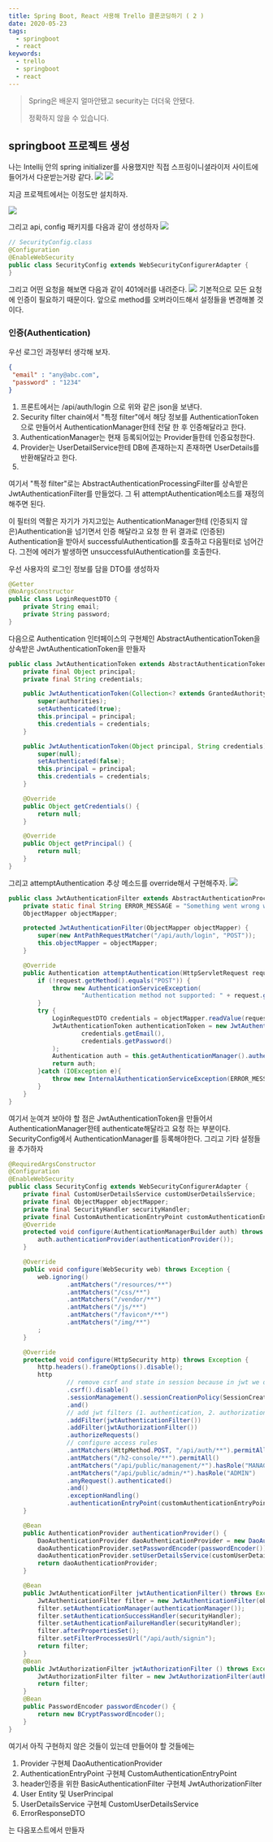 ```yaml
---
title: Spring Boot, React 사용해 Trello 클론코딩하기 ( 2 )
date: 2020-05-23
tags:
  - springboot
  - react
keywords:
  - trello
  - springboot
  - react
---
```


> Spring은 배운지 얼마안됐고 security는 더더욱 안됐다.
>
> 정확하지 않을 수 있습니다.
## springboot 프로젝트 생성

나는 Intellij 안의 spring initializer를 사용했지만 직접 스프링이니셜라이저 사이트에
들어가서 다운받는거랑 같다.
![](create-project1.png)
![](create-project2.png)

지금 프로젝트에서는 이정도만 설치하자.

![](create-project3.png)

그리고 api, config 패키지를 다음과 같이 생성하자
![](folder1.png)

```java
// SecurityConfig.class
@Configuration
@EnableWebSecurity
public class SecurityConfig extends WebSecurityConfigurerAdapter {
}
```
그리고 어떤 요청을 해보면 다음과 같이 401에러를 내려준다.
![](api-call1.png)
기본적으로 모든 요청에 인증이 필요하기 때문이다. 앞으로 method를 오버라이드해서 
설정들을 변경해볼 것이다.

### 인증(Authentication)

우선 로그인 과정부터 생각해 보자.
 

 ```json
{
  "email" : "any@abc.com",
  "password" : "1234"
}
```
 1. 프론트에서는 /api/auth/login 으로 위와 같은 json을 보낸다.  
 2. Security filter chain에서 "특정 filter"에서 해당 정보를 AuthenticationToken으로 만들어서
 AuthenticationManager한테 전달 한 후 인증해달라고 한다.
 3. AuthenticationManager는 현재 등록되어있는 Provider들한테 인증요청한다.  
 4. Provider는 UserDetailService한테 DB에 존재하는지 존재하면 UserDetails를 반환해달라고 한다.
 5.  
 
 
 여기서 "특정 filter"로는 AbstractAuthenticationProcessingFilter를 상속받은 JwtAuthenticationFilter를 만들었다. 그 뒤 
attemptAuthentication메소드를 재정의 해주면 된다.

이 필터의 역활은 자기가 가지고있는 AuthenticationManager한테 (인증되지 않은)Authentication을 넘기면서 인증 해달라고 요청
한 뒤 결과로 (인증된) Authentication을 받아서 successfulAuthentication를 호출하고 다음필터로 넘어간다. 그전에 에러가 
발생하면 unsuccessfulAuthentication를 호출한다.

우선 사용자의 로그인 정보를 담을 DTO를 생성하자
 
```java
@Getter
@NoArgsConstructor
public class LoginRequestDTO {
    private String email;
    private String password;
}
```
다음으로 Authentication 인터페이스의 구현체인 AbstractAuthenticationToken을 상속받은 JwtAuthenticationToken을 만들자
```java
public class JwtAuthenticationToken extends AbstractAuthenticationToken {
    private final Object principal;
    private final String credentials;

    public JwtAuthenticationToken(Collection<? extends GrantedAuthority> authorities,Object principal, String credentials) {
        super(authorities);
        setAuthenticated(true);
        this.principal = principal;
        this.credentials = credentials;
    }

    public JwtAuthenticationToken(Object principal, String credentials) {
        super(null);
        setAuthenticated(false);
        this.principal = principal;
        this.credentials = credentials;
    }

    @Override
    public Object getCredentials() {
        return null;
    }

    @Override
    public Object getPrincipal() {
        return null;
    }
}
```
그리고 attemptAuthentication 추상 메소드를 override해서 구현해주자.
![](implement.png)
```java
public class JwtAuthenticationFilter extends AbstractAuthenticationProcessingFilter {
    private static final String ERROR_MESSAGE = "Something went wrong while parsing /login request body";
    ObjectMapper objectMapper;

    protected JwtAuthenticationFilter(ObjectMapper objectMapper) {
        super(new AntPathRequestMatcher("/api/auth/login", "POST"));
        this.objectMapper = objectMapper;
    }

    @Override
    public Authentication attemptAuthentication(HttpServletRequest request, HttpServletResponse response) throws AuthenticationException, IOException, ServletException {
        if (!request.getMethod().equals("POST")) {
            throw new AuthenticationServiceException(
                    "Authentication method not supported: " + request.getMethod());
        }
        try {
            LoginRequestDTO credentials = objectMapper.readValue(request.getInputStream(),LoginRequestDTO.class);
            JwtAuthenticationToken authenticationToken = new JwtAuthenticationToken(
                    credentials.getEmail(),
                    credentials.getPassword()
            );
            Authentication auth = this.getAuthenticationManager().authenticate(authenticationToken);
            return auth;
        }catch (IOException e){
            throw new InternalAuthenticationServiceException(ERROR_MESSAGE, e);
        }
    }
}
```
여기서 눈여겨 보아야 할 점은 JwtAuthenticationToken을 만들어서 AuthenticationManager한테 authenticate해달라고 요청 하는 
부분이다. 
SecurityConfig에서 AuthenticationManager를 등록해야한다. 그리고 기타 설정들을 추가하자

```java
@RequiredArgsConstructor
@Configuration
@EnableWebSecurity
public class SecurityConfig extends WebSecurityConfigurerAdapter {
    private final CustomUserDetailsService customUserDetailsService;
    private final ObjectMapper objectMapper;
    private final SecurityHandler securityHandler;
    private final CustomAuthenticationEntryPoint customAuthenticationEntryPoint;
    @Override
    protected void configure(AuthenticationManagerBuilder auth) throws Exception {
        auth.authenticationProvider(authenticationProvider());
    }

    @Override
    public void configure(WebSecurity web) throws Exception {
        web.ignoring()
                .antMatchers("/resources/**")
                .antMatchers("/css/**")
                .antMatchers("/vendor/**")
                .antMatchers("/js/**")
                .antMatchers("/favicon*/**")
                .antMatchers("/img/**")
        ;
    }

    @Override
    protected void configure(HttpSecurity http) throws Exception {
        http.headers().frameOptions().disable();
        http
                // remove csrf and state in session because in jwt we do not need them
                .csrf().disable()
                .sessionManagement().sessionCreationPolicy(SessionCreationPolicy.STATELESS)
                .and()
                // add jwt filters (1. authentication, 2. authorization)
                .addFilter(jwtAuthenticationFilter())
                .addFilter(jwtAuthorizationFilter())
                .authorizeRequests()
                // configure access rules
                .antMatchers(HttpMethod.POST, "/api/auth/**").permitAll()
                .antMatchers("/h2-console/**").permitAll()
                .antMatchers("/api/public/management/*").hasRole("MANAGER")
                .antMatchers("/api/public/admin/*").hasRole("ADMIN")
                .anyRequest().authenticated()
                .and()
                .exceptionHandling()
                .authenticationEntryPoint(customAuthenticationEntryPoint);
    }

    @Bean
    public AuthenticationProvider authenticationProvider() {
        DaoAuthenticationProvider daoAuthenticationProvider = new DaoAuthenticationProvider();
        daoAuthenticationProvider.setPasswordEncoder(passwordEncoder());
        daoAuthenticationProvider.setUserDetailsService(customUserDetailsService);
        return daoAuthenticationProvider;
    }

    @Bean
    public JwtAuthenticationFilter jwtAuthenticationFilter() throws Exception {
        JwtAuthenticationFilter filter = new JwtAuthenticationFilter(objectMapper);
        filter.setAuthenticationManager(authenticationManager());
        filter.setAuthenticationSuccessHandler(securityHandler);
        filter.setAuthenticationFailureHandler(securityHandler);
        filter.afterPropertiesSet();
        filter.setFilterProcessesUrl("/api/auth/signin");
        return filter;
    }
    @Bean
    public JwtAuthorizationFilter jwtAuthorizationFilter () throws Exception {
        JwtAuthorizationFilter filter = new JwtAuthorizationFilter(authenticationManager(),customUserDetailsService);
        return filter;
    }
    @Bean
    public PasswordEncoder passwordEncoder() {
        return new BCryptPasswordEncoder();
    }
}
```
여기서 아직 구현하지 않은 것들이 있는데 만들어야 할 것들에는 
1. Provider 구현체 DaoAuthenticationProvider
2. AuthenticationEntryPoint 구현체 CustomAuthenticationEntryPoint
3. header인증을 위한 BasicAuthenticationFilter 구현체 JwtAuthorizationFilter
4. User Entity 및 UserPrincipal 
5. UserDetailsService 구현체 CustomUserDetailsService
6. ErrorResponseDTO

는 다음포스트에서 만들자





